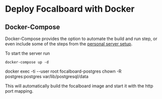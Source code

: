 # Deploy Focalboard with Docker


## Docker-Compose

Docker-Compose provides the option to automate the build and run step, or even include some of the steps from the [personal server setup](https://www.focalboard.com/download/personal-edition/ubuntu/).

To start the server run

```
docker-compose up -d
```

docker exec -ti --user root focalboard-postgres chown -R postgres:postgres var/lib/postgresql/data

This will automatically build the focalboard image and start it with the http port mapping.

```
